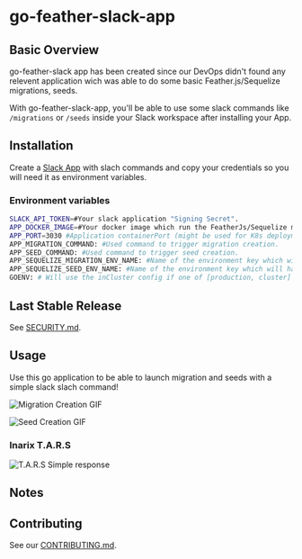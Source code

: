 # go-feather-slack-app
## Basic Overview

go-feather-slack app has been created since our DevOps didn't found any relevent application wich was able to do some basic Feather.js/Sequelize migrations, seeds.

With go-feather-slack-app, you'll be able to use some slack commands like ```/migrations``` or ```/seeds``` inside your Slack workspace after installing your App.

## Installation

Create a [Slack App](https://api.slack.com/apps) with slach commands and copy your credentials so you will need it as environment variables.

### Environment variables

```bash
SLACK_API_TOKEN=#Your slack application "Signing Secret".
APP_DOCKER_IMAGE=#Your docker image which run the FeatherJs/Sequelize migration.
APP_PORT=3030 #Application containerPort (might be used for K8s deployment).
APP_MIGRATION_COMMAND: #Used command to trigger migration creation.
APP_SEED_COMMAND: #Used command to trigger seed creation.
APP_SEQUELIZE_MIGRATION_ENV_NAME: #Name of the environment key which will have the selected migration name.
APP_SEQUELIZE_SEED_ENV_NAME: #Name of the environment key which will have the selected migration name.
GOENV: # Will use the inCluster config if one of [production, cluster] kubeconfig env variable otherwise.
```

## Last Stable Release

See [SECURITY.md](SECURITY.md).

## Usage

Use this go application to be able to launch migration and seeds with a simple slack slach command!

![Migration Creation GIF]()

![Seed Creation GIF]()
### Inarix T.A.R.S

![T.A.R.S Simple response]()

## Notes
## Contributing

See our [CONTRIBUTING.md](CONTRIBUTING.md).
